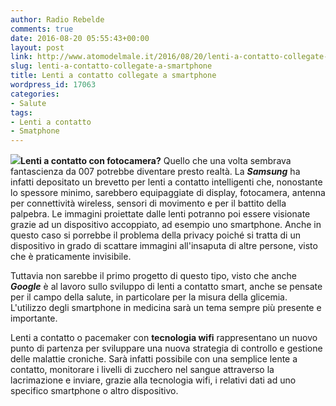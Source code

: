 ```yaml
---
author: Radio Rebelde
comments: true
date: 2016-08-20 05:55:43+00:00
layout: post
link: http://www.atomodelmale.it/2016/08/20/lenti-a-contatto-collegate-a-smartphone/
slug: lenti-a-contatto-collegate-a-smartphone
title: Lenti a contatto collegate a smartphone
wordpress_id: 17063
categories:
- Salute
tags:
- Lenti a contatto
- Smatphone
---
```


[![](http://www.atomodelmale.it/wp-content/uploads/2016/08/occhio-smart-300x212.jpg)](http://www.atomodelmale.it/2016/08/20/lenti-a-contatto-collegate-a-smartphone/occhio-smart/)**Lenti a contatto con fotocamera?** Quello che una volta sembrava fantascienza da 007 potrebbe diventare presto realtà.
La _**Samsung**_ ha infatti depositato un brevetto per lenti a contatto intelligenti che, nonostante lo spessore minimo, sarebbero equipaggiate di display, fotocamera, antenna per connettività wireless, sensori di movimento e per il battito della palpebra.
Le immagini proiettate dalle lenti potranno poi essere visionate grazie ad un dispositivo accoppiato, ad esempio uno smartphone.
Anche in questo caso si porrebbe il problema della privacy poiché si tratta di un dispositivo in grado di scattare immagini all'insaputa di altre persone, visto che è praticamente invisibile.



Tuttavia non sarebbe il primo progetto di questo tipo, visto che anche _**Google**_ è al lavoro sullo sviluppo di lenti a contatto smart, anche se pensate per il campo della salute, in particolare per la misura della glicemia.
L'utilizzo degli smartphone in medicina sarà un tema sempre più presente e importante.

Lenti a contatto o pacemaker con **tecnologia wifi** rappresentano un nuovo punto di partenza per sviluppare una nuova strategia di controllo e gestione delle malattie croniche. Sarà infatti possibile con una semplice lente a contatto, monitorare i livelli di zucchero nel sangue attraverso la lacrimazione e inviare, grazie alla tecnologia wifi, i relativi dati ad uno specifico smartphone o altro dispositivo.
